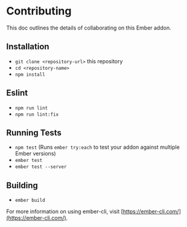 # Contributing

This doc outlines the details of collaborating on this Ember addon.

## Installation

* `git clone <repository-url>` this repository
* `cd <repository-name>`
* `npm install`

## Eslint

* `npm run lint`
* `npm run lint:fix`

## Running Tests

* `npm test` (Runs `ember try:each` to test your addon against multiple Ember versions)
* `ember test`
* `ember test --server`

## Building

* `ember build`

For more information on using ember-cli, visit [https://ember-cli.com/](https://ember-cli.com/).
